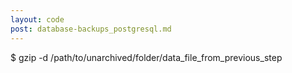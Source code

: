 ```yaml
---
layout: code
post: database-backups_postgresql.md
---
```



$ gzip -d /path/to/unarchived/folder/data_file_from_previous_step
